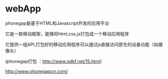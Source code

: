 # webApp

phonegap是基于HTML和Javascript开发的应用平台

它是一款移动框架，能够将html,css,js打包成一个移动应用程序

它提供一组API,打包好的移动应用程序可以通过js直接访问原生的设备功能（如摄像头）


(phonegap打包 ：http://www.qdkf.net/15.html)

http://www.phonegapcn.com/
